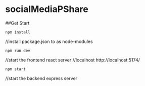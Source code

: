 # socialMediaPShare

##Get Start
```
npm install
```
 //install package.json to as node-modules
```
npm run dev
```
 //start the frontend react server
 //localhost http://localhost:5174/
 ```
npm start
```
 //start the backend express server

